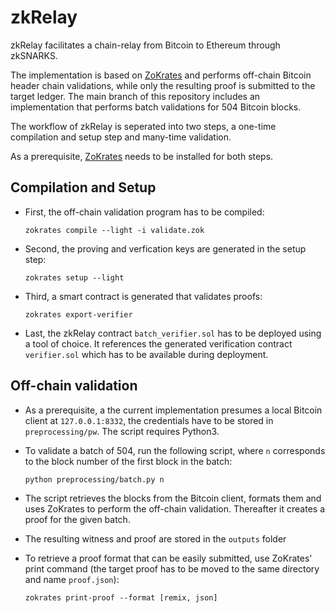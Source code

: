 # zkRelay

zkRelay facilitates a chain-relay from Bitcoin to Ethereum through zkSNARKS.

The implementation is based on [ZoKrates](https://github.com/Zokrates/ZoKrates) and performs off-chain Bitcoin header chain validations, while only the resulting proof is submitted to the target ledger.
The main branch of this repository includes an implementation that performs batch validations for 504 Bitcoin blocks.

The workflow of zkRelay is seperated into two steps, a one-time compilation and setup step and many-time validation.

As a prerequisite, [ZoKrates](https://github.com/Zokrates/ZoKrates) needs to be installed for both steps.

## Compilation and Setup

- First, the off-chain validation program has to be compiled:

  `zokrates compile --light -i validate.zok`

- Second, the proving and verfication keys are generated in the setup step:
  
  `zokrates setup --light`
  
- Third, a smart contract is generated that validates proofs:

  `zokrates export-verifier`
  
- Last, the zkRelay contract `batch_verifier.sol` has to be deployed using a tool of choice. It references the generated verification contract `verifier.sol` which has to be available during deployment.

## Off-chain validation

- As a prerequisite, a the current implementation presumes a local Bitcoin client at `127.0.0.1:8332`, the credentials have to be stored in `preprocessing/pw`. The script requires Python3.

- To validate a batch of 504, run the following script, where `n` corresponds to the block number of the first block in the batch: 

  `python preprocessing/batch.py n`
  
- The script retrieves the blocks from the Bitcoin client, formats them and uses ZoKrates to perform the off-chain validation. Thereafter it creates a proof for the given batch.

- The resulting witness and proof are stored in the `outputs` folder

- To retrieve a proof format that can be easily submitted, use ZoKrates' print command (the target proof has to be moved to the same directory and name `proof.json`):

  `zokrates print-proof --format [remix, json]`

